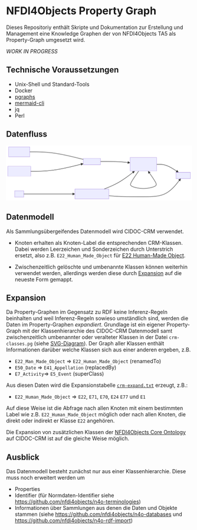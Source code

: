 # NFDI4Objects Property Graph

Dieses Repositoriy enthält Skripte und Dokumentation zur Erstellung und
Management eine Knowledge Graphen der von NFDI4Objects TA5 als Property-Graph
umgesetzt wird.

*WORK IN PROGRESS*

## Technische Voraussetzungen

- Unix-Shell und Standard-Tools
- Docker
- [pgraphs](https://www.npmjs.com/package/pgraphs)
- [mermaid-cli](https://www.npmjs.com/package/@mermaid-js/mermaid-cli)
- jq
- Perl

## Datenfluss

![](data-flow.svg)

## Datenmodell

Als Sammlungsübergeifendes Datenmodell wird CIDOC-CRM verwendet.

- Knoten erhalten als Knoten-Label die entsprechenden CRM-Klassen. Dabei werden
  Leerzeichen und Sonderzeichen durch Unterstrich ersetzt, also z.B.
  `E22_Human_Made_Object` für
  [E22 Human-Made Object](https://cidoc-crm.org/html/cidoc_crm_v7.1.3_with_translations.html#E22).
 
- Zwischenzeitlich gelöschte und umbenannte Klassen können weiterhin verwendet werden, allerdings
  werden diese durch [Expansion](#expansion) auf die neueste Form gemappt.

## Expansion

Da Property-Graphen im Gegensatz zu RDF keine Inferenz-Regeln beinhalten und
weil Inferenz-Regeln sowieso umständlich sind, werden die Daten im
Property-Graphen *expandiert*.  Grundlage ist ein eigener Property-Graph mit
der Klassenhierarchie des CIDOC-CRM Datenmodell samt zwischenzeitlich
umbenannter oder veralteter Klassen in der Datei `crm-classes.pg` (siehe
[SVG-Diagram](crm-classes.svg)). Der Graph aller Klassen enthält Informationen
darüber welche Klassen sich aus einer anderen ergeben, z.B.

- `E22_Man_Made_Object` => `E22_Human_Made_Object` (renamedTo)
- `E50_Date` => `E41_Appellation` (replacedBy)
- `E7_Activity`=> `E5_Event` (superClass)

Aus diesen Daten wird die Expansionstabelle [`crm-expand.txt`](crm-expand.txt)
erzeugt, z.B.:

- `E22_Human_Made_Object` => `E22`, `E71`, `E70`, `E24` `E77` und `E1`

Auf diese Weise ist die Abfrage nach allen Knoten mit einem bestimmten Label
wie z.B. `E22_Human_Made_Object` möglich oder nach allen Knoten, die direkt
oder indirekt er Klasse `E22` angehören.

Die Expansion von zusätzlichen Klassen der [NFDI4Objects Core
Ontology](https://github.com/nfdi4objects/n4o-core-ontology) auf CIDOC-CRM ist
auf die gleiche Weise möglich.

## Ausblick

Das Datenmodell besteht zunächst nur aus einer Klassenhierarchie. Diese muss
noch erweitert werden um

- Properties
- Identifier (für Normdaten-Identifier siehe <https://github.com/nfdi4objects/n4o-terminologies>)
- Informationen über Sammlungen aus denen die Daten und Objekte stammen
  (siehe <https://github.com/nfdi4objects/n4o-databases> und
  <https://github.com/nfdi4objects/n4o-rdf-import>)

